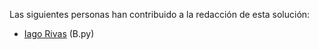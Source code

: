 Las siguientes personas han contribuido a la redacción de esta solución:
- [Iago Rivas](https://github.com/delthia) (B.py)
